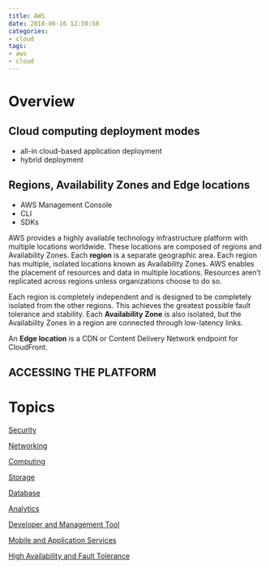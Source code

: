 ```yaml
---
title: AWS
date: 2018-06-16 12:50:58
categories:
- cloud
tags:
- aws
- cloud
---
```

# Overview

## Cloud computing deployment modes
* all-in cloud-based application deployment
* hybrid deployment

## Regions, Availability Zones and Edge locations
* AWS Management Console
* CLI
* SDKs

AWS provides a highly available technology infrastructure platform with multiple locations worldwide. These locations are composed of regions and Availability Zones. Each **region** is a separate geographic area. Each region has multiple, isolated locations known as Availability Zones. AWS enables the placement of resources and data in multiple locations. Resources aren’t replicated across regions unless organizations choose to do so.

Each region is completely independent and is designed to be completely isolated from the other regions. This achieves the greatest possible fault tolerance and stability. Each **Availability Zone** is also isolated, but the Availability Zones in a region are connected through low-latency links.

An **Edge location** is a CDN or Content Delivery Network endpoint for CloudFront.

## ACCESSING THE PLATFORM


# Topics
[Security](aws-security.md)
 
[Networking](aws-networking.md)

[Computing](aws-computing.md)

[Storage](aws-storage.md)

[Database](aws-database.md)

[Analytics](aws-analytics.md)

[Developer and Management Tool](aws-developer-management-tool.md)

[Mobile and Application Services](aws-mobile-application-services.md)

[High Availability and Fault Tolerance](aws-high-availability-fault-tolerance.md)